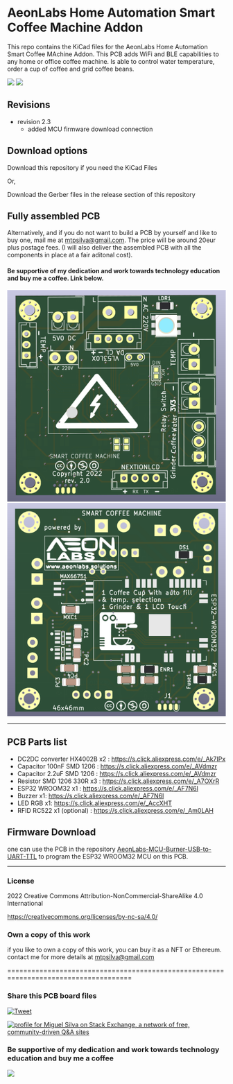 # AeonLabs Home Automation Smart Coffee Machine Addon
This repo contains the KiCad files for the AeonLabs Home Automation Smart Coffee MAchine Addon. This PCB adds WiFi and BLE capabilities to any home or office coffee machine. Is able to control water temperature, order a cup of coffee and grid coffee beans.


![](https://views.whatilearened.today/views/github/aeonSolutions/AeonLabs-Home-Automation-Smart-Coffee-MAchine-Addon.svg)
![](https://img.shields.io/github/downloads/aeonSolutions/AeonLabs-Home-Automation-Smart-Coffee-MAchine-Addon/total)

## Revisions
- revision 2.3
  - added MCU firmware download connection 


## Download options
Download this repository if you need the KiCad Files

Or,

Download the Gerber files in the release section of this repository

## Fully assembled PCB
Alternatively, and if you do not want to build a PCB by yourself and like to buy one, mail me at mtpsilva@gmail.com. The price will be around 20eur plus postage fees.
(I will also deliver the assembled PCB with all the components in place at a fair aditonal cost).

#### Be supportive of my dedication and work towards technology education and buy me a coffee. Link below.

![](https://github.com/aeonSolutions/AeonLabs-Home-Automation-Smart-Coffee-MAchine-Addon/blob/main/designs/pcb_front.png)
![](https://github.com/aeonSolutions/AeonLabs-Home-Automation-Smart-Coffee-MAchine-Addon/blob/main/designs/pcb_back.png)

________________________________________________________________________________________________________________

## PCB Parts list
- DC2DC converter HX4002B x2 : https://s.click.aliexpress.com/e/_Ak7IPx
- Capacitor 100nF SMD 1206 : https://s.click.aliexpress.com/e/_AVdmzr
- Capacitor 2.2uF SMD 1206 : https://s.click.aliexpress.com/e/_AVdmzr
- Resistor SMD 1206 330R x3 : https://s.click.aliexpress.com/e/_A7OXrR
- ESP32 WROOM32 x1 : https://s.click.aliexpress.com/e/_AF7N6l
- Buzzer x1: https://s.click.aliexpress.com/e/_AF7N6l
- LED RGB x1: https://s.click.aliexpress.com/e/_AccXHT
- RFID RC522 x1 (optional) : https://s.click.aliexpress.com/e/_Am0LAH


## Firmware Download 
one can use the PCB in the repository [AeonLabs-MCU-Burner-USB-to-UART-TTL](https://github.com/aeonSolutions/AeonLabs-MCU-Burner-USB-to-UART-TTL) to program the ESP32 WROOM32 MCU on this PCB.


______________________________________________________________________________________________________________________________

### License
2022 Creative Commons Attribution-NonCommercial-ShareAlike 4.0 International

https://creativecommons.org/licenses/by-nc-sa/4.0/

### Own a copy of this work
if you like to own a copy of this work, you can buy it as a NFT or Ethereum. contact me for more details at mtpsilva@gmail.com

=====================================================================================
### Share this PCB board files
[![Tweet](https://img.shields.io/twitter/url/http/shields.io.svg?style=social)](https://twitter.com/intent/tweet?original_referer=https%3A%2F%2Fjitpack.io%2F&ref_src=twsrc%5Etfw&text=Version%201.0%20of%20![](https://github.com/aeonSolutions/AeonLabs-Home-Automation-Smart-Coffee-MAchine-Addon/blob/main/designs/pcb_back.png)%20is%20now%20available%20on%20&tw_p=tweetbutton&url=http%3A%2F%2Fgithub.com%2FaeonSolutions%2F![](https://github.com/aeonSolutions/AeonLabs-Home-Automation-Smart-Coffee-MAchine-Addon/blob/main/designs/pcb_back.png))

<a href="https://stackexchange.com/users/18907312/miguel-silva"><img src="https://stackexchange.com/users/flair/18907312.png" width="208" height="58" alt="profile for Miguel Silva on Stack Exchange, a network of free, community-driven Q&amp;A sites" title="profile for Miguel Silva on Stack Exchange, a network of free, community-driven Q&amp;A sites" /></a>

### Be supportive of my dedication and work towards technology education and buy me a coffee

[<img src="https://cdn.buymeacoffee.com/buttons/v2/default-yellow.png" data-canonical-src="https://cdn.buymeacoffee.com/buttons/v2/default-yellow.png" height="70" />](https://www.buymeacoffee.com/migueltomas)

